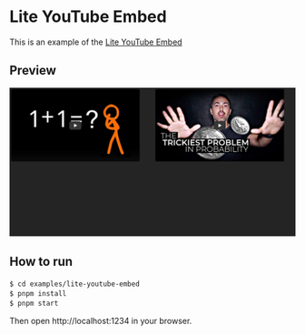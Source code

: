 # Lite YouTube Embed

This is an example of the [Lite YouTube Embed](https://github.com/paulirish/lite-youtube-embed)

## Preview

<img src="../../.github/lite-youtube-embed-preview.png" width="640" alt="Lite YouTube Embed preview" />

## How to run

```bash
$ cd examples/lite-youtube-embed
$ pnpm install
$ pnpm start
```

Then open http://localhost:1234 in your browser.
